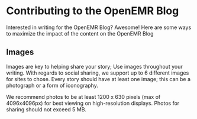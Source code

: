 # Contributing to the OpenEMR Blog

Interested in writing for the OpenEMR Blog? Awesome! Here are some ways to
maximize the impact of the content on the OpenEMR Blog

## Images

Images are key to helping share your story; Use images throughout your writing.
With regards to social sharing, we support up to 6 different images for sites
to chose. Every story should have at least one image; this can be a photograph
or a form of iconography.

We recommend photos to be at least 1200 x 630 pixels (max of 4096x4096px) for best viewing on high-resolution displays. Photos for sharing should not exceed
5 MB.
